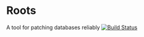 # Roots
A tool for patching databases reliably
[![Build Status](https://travis-ci.org/TheTallTree/Roots.svg?branch=master)](https://travis-ci.org/TheTallTree/Roots)
